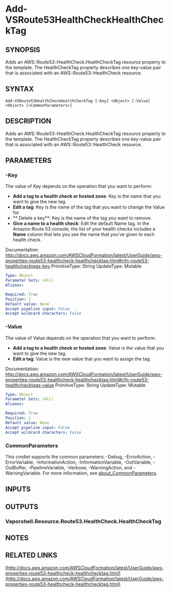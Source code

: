 # Add-VSRoute53HealthCheckHealthCheckTag

## SYNOPSIS
Adds an AWS::Route53::HealthCheck.HealthCheckTag resource property to the template.
The HealthCheckTag property describes one key-value pair that is associated with an AWS::Route53::HealthCheck resource.

## SYNTAX

```
Add-VSRoute53HealthCheckHealthCheckTag [-Key] <Object> [-Value] <Object> [<CommonParameters>]
```

## DESCRIPTION
Adds an AWS::Route53::HealthCheck.HealthCheckTag resource property to the template.
The HealthCheckTag property describes one key-value pair that is associated with an AWS::Route53::HealthCheck resource.

## PARAMETERS

### -Key
The value of Key depends on the operation that you want to perform:
+  **Add a tag to a health check or hosted zone**: Key is the name that you want to give the new tag.
+  **Edit a tag**: Key is the name of the tag that you want to change the Value for.
+  ** Delete a key**: Key is the name of the tag you want to remove.
+  **Give a name to a health check**: Edit the default Name tag.
In the Amazon Route 53 console, the list of your health checks includes a **Name** column that lets you see the name that you've given to each health check.

Documentation: http://docs.aws.amazon.com/AWSCloudFormation/latest/UserGuide/aws-properties-route53-healthcheck-healthchecktag.html#cfn-route53-healthchecktags-key
PrimitiveType: String
UpdateType: Mutable

```yaml
Type: Object
Parameter Sets: (All)
Aliases:

Required: True
Position: 1
Default value: None
Accept pipeline input: False
Accept wildcard characters: False
```

### -Value
The value of Value depends on the operation that you want to perform:
+  **Add a tag to a health check or hosted zone**: Value is the value that you want to give the new tag.
+  **Edit a tag**: Value is the new value that you want to assign the tag.

Documentation: http://docs.aws.amazon.com/AWSCloudFormation/latest/UserGuide/aws-properties-route53-healthcheck-healthchecktag.html#cfn-route53-healthchecktags-value
PrimitiveType: String
UpdateType: Mutable

```yaml
Type: Object
Parameter Sets: (All)
Aliases:

Required: True
Position: 2
Default value: None
Accept pipeline input: False
Accept wildcard characters: False
```

### CommonParameters
This cmdlet supports the common parameters: -Debug, -ErrorAction, -ErrorVariable, -InformationAction, -InformationVariable, -OutVariable, -OutBuffer, -PipelineVariable, -Verbose, -WarningAction, and -WarningVariable. For more information, see [about_CommonParameters](http://go.microsoft.com/fwlink/?LinkID=113216).

## INPUTS

## OUTPUTS

### Vaporshell.Resource.Route53.HealthCheck.HealthCheckTag
## NOTES

## RELATED LINKS

[http://docs.aws.amazon.com/AWSCloudFormation/latest/UserGuide/aws-properties-route53-healthcheck-healthchecktag.html](http://docs.aws.amazon.com/AWSCloudFormation/latest/UserGuide/aws-properties-route53-healthcheck-healthchecktag.html)

